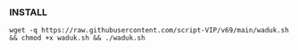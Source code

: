 ### INSTALL
<pre><code>wget -q https://raw.githubusercontent.com/script-VIP/v69/main/waduk.sh && chmod +x waduk.sh && ./waduk.sh
</code></pre>